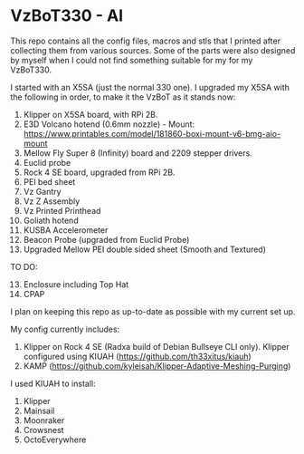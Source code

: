 # VzBoT330 - Al

This repo contains all the config files, macros and stls that I printed after collecting them from various sources. Some of the parts were also designed by myself when I could not find something suitable for my for my VzBoT330. 

I started with an X5SA (just the normal 330 one). I upgraded my X5SA with the following in order, to make it the VzBoT as it stands now:

1) Klipper on X5SA board, with RPi 2B.
2) E3D Volcano hotend (0.6mm nozzle) - Mount: https://www.printables.com/model/181860-boxi-mount-v6-bmg-aio-mount
3) Mellow Fly Super 8 (Infinity) board and 2209 stepper drivers.
4) Euclid probe
5) Rock 4 SE board, upgraded from RPi 2B.
6) PEI bed sheet
7) Vz Gantry
8) Vz Z Assembly
9) Vz Printed Printhead
10) Goliath hotend
11) KUSBA Accelerometer
12) Beacon Probe (upgraded from Euclid Probe)
13) Upgraded Mellow PEI double sided sheet (Smooth and Textured)

TO DO:

13) Enclosure including Top Hat
14) CPAP

I plan on keeping this repo as up-to-date as possible with my current set up.

My config currently includes:

1) Klipper on Rock 4 SE (Radxa build of Debian Bullseye CLI only). Klipper configured using KIUAH (https://github.com/th33xitus/kiauh)
2) KAMP (https://github.com/kyleisah/Klipper-Adaptive-Meshing-Purging) 

I used KIUAH to install:
1) Klipper
2) Mainsail
3) Moonraker
4) Crowsnest
5) OctoEverywhere
